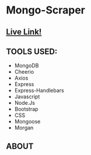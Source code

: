 # Mongo-Scraper
## [Live Link!](https://obscure-anchorage-92190.herokuapp.com/)

## TOOLS USED:
- MongoDB
- Cheerio 
- Axios
- Express
- Express-Handlebars
- Javascript 
- Node.Js
- Bootstrap
- CSS
- Mongoose
- Morgan

## ABOUT
